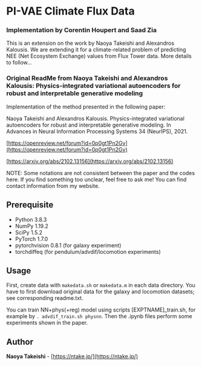 # PI-VAE Climate Flux Data
### Implementation by Corentin Houpert and Saad Zia

This is an extension on the work by Naoya Takeishi and Alexandros Kalousis. We are extending it for a climate-related problem of predicting NEE (Net Ecosystem Exchange) values from Flux Tower data. More details to follow... 



### Original ReadMe from Naoya Takeishi and Alexandros Kalousis: Physics-integrated variational autoencoders for robust and interpretable generative modeling
Implementation of the method presented in the following paper:

Naoya Takeishi and Alexandros Kalousis.
Physics-integrated variational autoencoders for robust and interpretable generative modeling.
In Advances in Neural Information Processing Systems 34 (NeurIPS), 2021.

[https://openreview.net/forum?id=0p0gt1Pn2Gv](https://openreview.net/forum?id=0p0gt1Pn2Gv)

[https://arxiv.org/abs/2102.13156](https://arxiv.org/abs/2102.13156)

NOTE: Some notations are not consistent between the paper and the codes here. If you find something too unclear, feel free to ask me! You can find contact information from my website.

## Prerequisite

- Python 3.8.3
- NumPy 1.19.2
- SciPy 1.5.2
- PyTorch 1.7.0
- pytorchvision 0.8.1 (for galaxy experiment)
- torchdiffeq (for pendulum/advdif/locomotion experiments)

## Usage

First, create data with `makedata.sh` or `makedata.m` in each data directory. You have to first download original data for the galaxy and locomotion datasets; see corresponding readme.txt.

You can train NN+phys(+reg) model using scripts [EXPTNAME]\_train.sh, for example by `. advdif_train.sh physnn`.
Then the .ipynb files perform some experiments shown in the paper.

## Author

**Naoya Takeishi** - [https://ntake.jp/](https://ntake.jp/)
